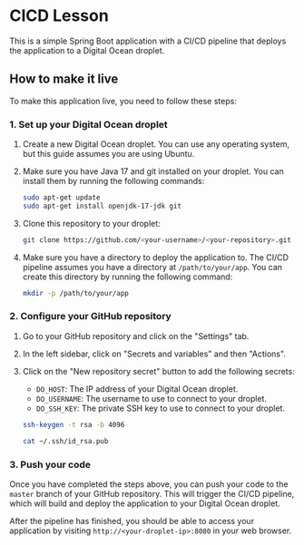 # CICD Lesson

This is a simple Spring Boot application with a CI/CD pipeline that deploys the application to a Digital Ocean droplet.

## How to make it live 

To make this application live, you need to follow these steps:

### 1. Set up your Digital Ocean droplet

1.  Create a new Digital Ocean droplet. You can use any operating system, but this guide assumes you are using Ubuntu.
2.  Make sure you have Java 17 and git installed on your droplet. You can install them by running the following commands:

    ```bash
    sudo apt-get update
    sudo apt-get install openjdk-17-jdk git
    ```

3.  Clone this repository to your droplet:

    ```bash
    git clone https://github.com/<your-username>/<your-repository>.git
    ```

4.  Make sure you have a directory to deploy the application to. The CI/CD pipeline assumes you have a directory at `/path/to/your/app`. You can create this directory by running the following command:

    ```bash
    mkdir -p /path/to/your/app
    ```

### 2. Configure your GitHub repository

1.  Go to your GitHub repository and click on the "Settings" tab.
2.  In the left sidebar, click on "Secrets and variables" and then "Actions".
3.  Click on the "New repository secret" button to add the following secrets:

    *   `DO_HOST`: The IP address of your Digital Ocean droplet.
    *   `DO_USERNAME`: The username to use to connect to your droplet.
    *   `DO_SSH_KEY`: The private SSH key to use to connect to your droplet.

    ```bash
    ssh-keygen -t rsa -b 4096
    ```

    ```bash
    cat ~/.ssh/id_rsa.pub
    ```

### 3. Push your code

Once you have completed the steps above, you can push your code to the `master` branch of your GitHub repository. This will trigger the CI/CD pipeline, which will build and deploy the application to your Digital Ocean droplet.

After the pipeline has finished, you should be able to access your application by visiting `http://<your-droplet-ip>:8080` in your web browser.
